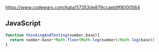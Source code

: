 https://www.codewars.com/kata/57353de879ccaeb9f8000564

## JavaScript
```js
function thinkingAndTesting(number,base){
  return number-base**Math.floor(Math.log(number)/Math.log(base))
}
```
